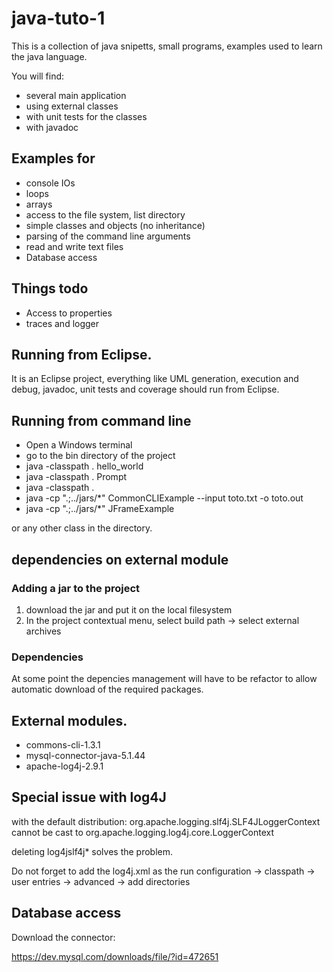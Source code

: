 # java-tuto-1

This is a collection of java snipetts, small programs, examples used to learn the java language.

You will find:
* several main application
* using external classes
* with unit tests for the classes
* with javadoc

## Examples for
* console IOs
* loops
* arrays
* access to the file system, list directory
* simple classes and objects (no inheritance)
* parsing of the command line arguments
* read and write text files
* Database access

## Things todo

* Access to properties
* traces and logger 

## Running from Eclipse.

It is an Eclipse project, everything like UML generation, execution and debug, javadoc, unit tests and coverage should run from Eclipse.

## Running from command line

* Open a Windows terminal
* go to the bin directory of the project
* java -classpath . hello_world
* java -classpath . Prompt
* java -classpath . 
* java -cp ".;../jars/*" CommonCLIExample --input toto.txt -o toto.out
* java -cp ".;../jars/*" JFrameExample

or any other class in the directory.

## dependencies on external module
### Adding a jar to the project

1. download the jar and put it on the local filesystem
1. In the project contextual menu, select build path -> select external archives

### Dependencies

At some point the depencies management will have to be refactor to allow automatic download of the
required packages.

## External modules.
* commons-cli-1.3.1
* mysql-connector-java-5.1.44
* apache-log4j-2.9.1

## Special issue with log4J

with the default distribution: 
org.apache.logging.slf4j.SLF4JLoggerContext cannot be cast to org.apache.logging.log4j.core.LoggerContext

deleting log4jslf4j* solves the problem.

Do not forget to add the log4j.xml as the 
run configuration -> classpath -> user entries -> advanced -> add directories


## Database access

Download the connector:

https://dev.mysql.com/downloads/file/?id=472651



